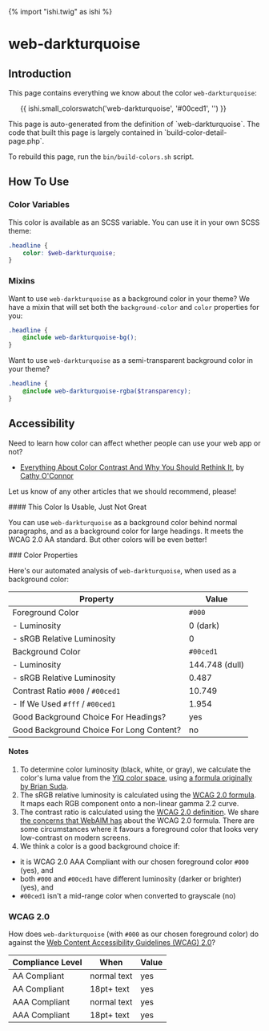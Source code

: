 {% import "ishi.twig" as ishi %}
# web-darkturquoise

## Introduction

This page contains everything we know about the color `web-darkturquoise`:

<div class="grid">
    <div class="cell">
        <div class="swatch">
            <ul>
                {{ ishi.small_colorswatch('web-darkturquoise', '#00ced1', '') }}
            </ul>
        </div>
    </div>
</div>

<div class="callout attention" markdown="1">
This page is auto-generated from the definition of `web-darkturquoise`. The code that built this page is largely contained in `build-color-detail-page.php`.

To rebuild this page, run the `bin/build-colors.sh` script.
</div>

## How To Use

### Color Variables

This color is available as an SCSS variable. You can use it in your own SCSS theme:

```scss
.headline {
    color: $web-darkturquoise;
}
```

### Mixins

Want to use `web-darkturquoise` as a background color in your theme? We have a mixin that will set both the `background-color` and `color` properties for you:

```scss
.headline {
    @include web-darkturquoise-bg();
}
```

Want to use `web-darkturquoise` as a semi-transparent background color in your theme?

```scss
.headline {
    @include web-darkturquoise-rgba($transparency);
}
```

## Accessibility

Need to learn how color can affect whether people can use your web app or not?

* [Everything About Color Contrast And Why You Should Rethink It](https://www.smashingmagazine.com/2014/10/color-contrast-tips-and-tools-for-accessibility/), by [Cathy O'Connor](http://www.twitter.com/cagocon)

Let us know of any other articles that we should recommend, please!
<div class="callout warning" markdown="1">
#### This Color Is Usable, Just Not Great

You can use `web-darkturquoise` as a background color behind normal paragraphs, and as a background color for large headings. It meets the WCAG 2.0 AA standard. But other colors will be even better!
</div>
### Color Properties

Here's our automated analysis of `web-darkturquoise`, when used as a background color:

Property | Value
---------|------
Foreground Color | `#000`
- Luminosity | 0 (dark)
- sRGB Relative Luminosity | 0
Background Color | `#00ced1`
- Luminosity | 144.748 (dull)
- sRGB Relative Luminosity | 0.487
Contrast Ratio `#000` / `#00ced1` | 10.749
- If We Used `#fff` / `#00ced1` | 1.954
Good Background Choice For Headings? | yes
Good Background Choice For Long Content? | no

#### Notes

1. To determine color luminosity (black, white, or gray), we calculate the color's luma value from the [YIQ color space](https://en.wikipedia.org/wiki/YIQ), using [a formula originally by Brian Suda](https://24ways.org/2010/calculating-color-contrast/).
1. The sRGB relative luminosity is calculated using the [WCAG 2.0 formula](https://www.w3.org/TR/WCAG20/#relativeluminancedef). It maps each RGB component onto a non-linear gamma 2.2 curve.
1. The contrast ratio is calculated using the [WCAG 2.0 definition](https://www.w3.org/TR/2008/REC-WCAG20-20081211/#contrast-ratiodef). We share [the concerns that WebAIM has](http://webaim.org/blog/wcag-2-1-feedback/) about the WCAG 2.0 formula. There are some circumstances where it favours a foreground color that looks very low-contrast on modern screens.
1. We think a color is a good background choice if:
  - it is WCAG 2.0 AAA Compliant with our chosen foreground color `#000` (yes), and
  - both `#000` and `#00ced1` have different luminosity (darker or brighter) (yes), and
  - `#00ced1` isn't a mid-range color when converted to grayscale (no)

### WCAG 2.0

How does `web-darkturquoise` (with `#000` as our chosen foreground color) do against the [Web Content Accessibility Guidelines (WCAG) 2.0](https://www.w3.org/TR/WCAG20/)?

Compliance Level | When | Value
-----------------|------|------
AA Compliant | normal text | yes
AA Compliant | 18pt+ text | yes
AAA Compliant | normal text | yes
AAA Compliant | 18pt+ text | yes